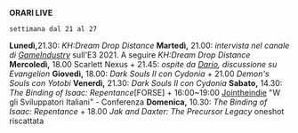 <b>ORARI LIVE</b>
 
<code>settimana dal 21 al 27</code>
 
<b>Lunedì,</b>21.30: <i>KH:Dream Drop Distance</i>
<b>Martedì,</b> 21.00: <i>intervista nel canale di <a href="https://www.twitch.tv/gameindustry_it">GameIndustry</a></i> sull'E3 2021. A seguire <i>KH:Dream Drop Distance</i> 
<b>Mercoledì,</b> 18.00 Scarlett Nexus + 21.45: <i>ospite da <a href="https://www.twitch.tv/dariomocciatwitch">Dario</a>, discussione su Evangelion</i>
<b>Giovedì,</b> 18.00: <i>Dark Souls II con Cydonia</i> + 21.00 <i>Demon's Souls con Yotobi</i>
<b>Venerdì,</b> 21.30: <i>Dark Souls II con Cydonia</i>
<b>Sabato,</b> 14.30: <i>The Binding of Isaac: Repentance</i>[FORSE] + 
16:00~19:00 <a href="http://www.jointheindie.it">Jointheindie</a> "W gli Sviluppatori Italiani" - Conferenza
<b>Domenica,</b> 10.30: <i>The Binding of Isaac: Repentance</i> + 18.00 <i>Jak and Daxter: The Precursor Legacy</i> oneshot riscattata
 
 

